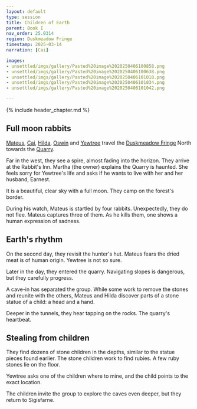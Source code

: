 ```yaml
---
layout: default
type: session
title: Children of Earth
parent: Book I
nav_order: 25.0314
region: Duskmeadow Fringe
timestamp: 2025-03-14
narration: [Cai]

images:
- unsettled/imgs/gallery/Pasted%20image%2020250406100858.png
- unsettled/imgs/gallery/Pasted%20image%2020250406100638.png
- unsettled/imgs/gallery/Pasted%20image%2020250406101018.png
- unsettled/imgs/gallery/Pasted%20image%2020250406101034.png
- unsettled/imgs/gallery/Pasted%20image%2020250406101042.png

---
```


{% include header_chapter.md %}

## Full moon rabbits

[Mateus](../../directory/Sigisfarne/Mateus.md), [Cai](../../directory/Sigisfarne/Cai.md), [Hilda](../../directory/Sigisfarne/Hilda.md), [Oswin](../../directory/Sigisfarne/Oswin.md) and [Yewtree](../../directory/Sigisfarne/Yewtree.md) travel the [Duskmeadow Fringe](../../directory/DuskmeadowFringe/index.md) North towards the [Quarry](../../directory/DuskmeadowFringe/Quarry.md).

Far in the west, they see a spire, almost fading into the horizon.
They arrive at the Rabbit's Inn.
Martha (the owner) explains the Quarry is haunted.
She feels sorry for Yewtree's life and asks if he wants to live with her and her husband, Earnest.

It is a beautiful, clear sky with a full moon.
They camp on the forest's border.

During his watch, Mateus is startled by four rabbits. Unexpectedly, they do not flee. Mateus captures three of them. As he kills them, one shows a human expression of sadness.

## Earth's rhythm

On the second day, they revisit the hunter's hut. Mateus fears the dried meat is of human origin. Yewtree is not so sure.

Later in the day, they entered the quarry. Navigating slopes is dangerous, but they carefully progress.

A cave-in has separated the group. While some work to remove the stones and reunite with the others, Mateus and Hilda discover parts of a stone statue of a child: a head and a hand.

Deeper in the tunnels, they hear tapping on the rocks. The quarry's heartbeat.

## Stealing from children 

They find dozens of stone children in the depths, similar to the statue pieces found earlier. The stone children work to find rubies. A few ruby stones lie on the floor.

Yewtree asks one of the children where to mine, and the child points to the exact location.

The children invite the group to explore the caves even deeper, but they return to Sigisfarne.
